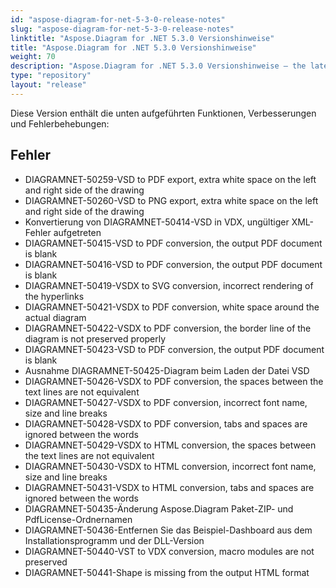 ```yaml
---
id: "aspose-diagram-for-net-5-3-0-release-notes"
slug: "aspose-diagram-for-net-5-3-0-release-notes"
linktitle: "Aspose.Diagram for .NET 5.3.0 Versionshinweise"
title: "Aspose.Diagram for .NET 5.3.0 Versionshinweise"
weight: 70
description: "Aspose.Diagram for .NET 5.3.0 Versionshinweise – the latest updates and fixes."
type: "repository"
layout: "release"
---
```

Diese Version enthält die unten aufgeführten Funktionen, Verbesserungen und Fehlerbehebungen:
## **Fehler**
- DIAGRAMNET-50259-VSD to PDF export, extra white space on the left and right side of the drawing
- DIAGRAMNET-50260-VSD to PNG export, extra white space on the left and right side of the drawing
- Konvertierung von DIAGRAMNET-50414-VSD in VDX, ungültiger XML-Fehler aufgetreten
- DIAGRAMNET-50415-VSD to PDF conversion, the output PDF document is blank
- DIAGRAMNET-50416-VSD to PDF conversion, the output PDF document is blank
- DIAGRAMNET-50419-VSDX to SVG conversion, incorrect rendering of the hyperlinks
- DIAGRAMNET-50421-VSDX to PDF conversion, white space around the actual diagram
- DIAGRAMNET-50422-VSDX to PDF conversion, the border line of the diagram is not preserved properly
- DIAGRAMNET-50423-VSD to PDF conversion, the output PDF document is blank
- Ausnahme DIAGRAMNET-50425-Diagram beim Laden der Datei VSD
- DIAGRAMNET-50426-VSDX to PDF conversion, the spaces between the text lines are not equivalent
- DIAGRAMNET-50427-VSDX to PDF conversion, incorrect font name, size and line breaks
- DIAGRAMNET-50428-VSDX to PDF conversion, tabs and spaces are ignored between the words
- DIAGRAMNET-50429-VSDX to HTML conversion, the spaces between the text lines are not equivalent
- DIAGRAMNET-50430-VSDX to HTML conversion, incorrect font name, size and line breaks
- DIAGRAMNET-50431-VSDX to HTML conversion, tabs and spaces are ignored between the words
- DIAGRAMNET-50435-Änderung Aspose.Diagram Paket-ZIP- und PdfLicense-Ordnernamen
- DIAGRAMNET-50436-Entfernen Sie das Beispiel-Dashboard aus dem Installationsprogramm und der DLL-Version
- DIAGRAMNET-50440-VST to VDX conversion, macro modules are not preserved
- DIAGRAMNET-50441-Shape is missing from the output HTML format
